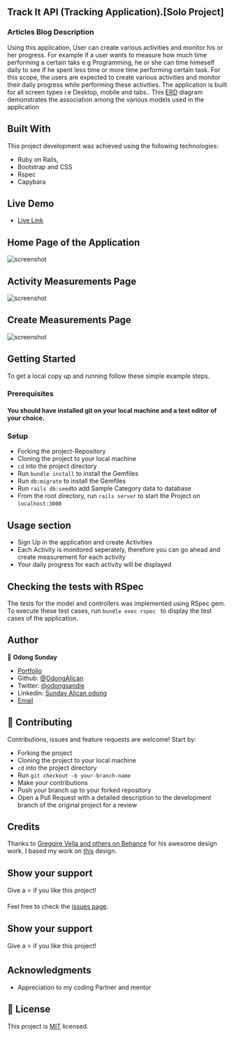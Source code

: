 ## Track It API (Tracking Application).[Solo Project]

### Articles Blog Description
Using this application, User can create various activities and monitor his or her progress. For example if a user wants to measure how much time performing a certain taks e.g Programming, he or she can time himeself daily to see if he spent less time or more time performing certain task. For this scope, the users are expected to create various activities and monitor their daily progress while performing these activities. The application is built for all screen types i.e Desktop, mobile and tabs.. This [ERD](https://app.lucidchart.com/lucidchart/8fac66af-9610-4e5c-ba66-508ce97db326/edit?beaconFlowId=398015E0B809B573&page=0_0#?folder_id=home&browser=icon) diagram demonstrates the association among the various models used in the application

## Built With
This project development was achieved using the following technologies:

- Ruby on Rails,
- Bootstrap and CSS
- Rspec
- Capybara

## Live Demo

- [Live Link](https://trackingappk.herokuapp.com/)


## Home Page of the Application
![screenshot](docs/Dashboard.png)

## Activity Measurements Page
![screenshot](docs/measurements.png)

## Create Measurements Page
![screenshot](docs/createMeasurement.png)

## Getting Started

To get a local copy up and running follow these simple example steps.

### Prerequisites

#### You should have installed git on your local machine and a text editor of your choice.
### Setup

- Forking the project-Repository
- Cloning the project to your local machine
- `cd` into the project directory
- Run `bundle install` to install the Gemfiles
- Run `db:migrate` to install the Gemfiles
- Run `rails db:seed`to add Sample Category data to database
- From the root directory, run `rails server` to start the Project on `localhost:3000`

## Usage section

- Sign Up in the application and create Activities
- Each Activity is monitored seperately, therefore you can go ahead and create measurement for each activity
- Your daily progress for each activity will be displayed

## Checking the tests with RSpec
The tests for the model and controllers was implemented using RSpec gem. To execute these test cases, run `bundle exec rspec ` to display the test cases of the application. 

## Author

👤 **Odong Sunday**

- [Portfolio](https://odongsunday.netlify.app/)
- Github: [@OdongAlican](https://github.com/OdongAlican)
- Twitter: [@odongsandie](https://twitter.com/odongsandie)
- Linkedin: [Sunday Alican odong](https://www.linkedin.com/in/sunday-alican-odong/)
- [Email](mailto:sandieo.2020@gmail.com)



## 🤝 Contributing

Contributions, issues and feature requests are welcome! Start by:

- Forking the project
- Cloning the project to your local machine
- `cd` into the project directory
- Run `git checkout -b your-branch-name`
- Make your contributions
- Push your branch up to your forked repository
- Open a Pull Request with a detailed description to the development branch of the original project for a review

## Credits

Thanks to [Gregoire Vella and others on Behance](https://www.behance.net/gregoirevella) for his awesome design work. I based my work on  [this](https://www.behance.net/gallery/13271423/Bodytrackit-An-iOs-app-Branding-UX-and-UI) design.

## Show your support

Give a ⭐️ if you like this project!

Feel free to check the [issues page](issues/).

## Show your support

Give a ⭐️ if you like this project!

## Acknowledgments

- Appreciation to my coding Partner and mentor

## 📝 License

This project is [MIT](lic.url) licensed.

